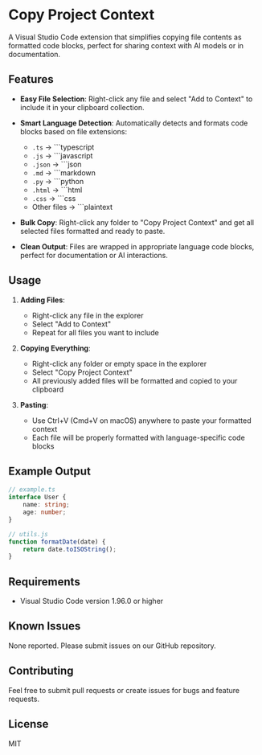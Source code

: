 # Copy Project Context

A Visual Studio Code extension that simplifies copying file contents as formatted code blocks, perfect for sharing context with AI models or in documentation.

## Features

- **Easy File Selection**: Right-click any file and select "Add to Context" to include it in your clipboard collection.
- **Smart Language Detection**: Automatically detects and formats code blocks based on file extensions:
  - `.ts` → ```typescript
  - `.js` → ```javascript
  - `.json` → ```json
  - `.md` → ```markdown
  - `.py` → ```python
  - `.html` → ```html
  - `.css` → ```css
  - Other files → ```plaintext

- **Bulk Copy**: Right-click any folder to "Copy Project Context" and get all selected files formatted and ready to paste.
- **Clean Output**: Files are wrapped in appropriate language code blocks, perfect for documentation or AI interactions.

## Usage

1. **Adding Files**:
   - Right-click any file in the explorer
   - Select "Add to Context"
   - Repeat for all files you want to include

2. **Copying Everything**:
   - Right-click any folder or empty space in the explorer
   - Select "Copy Project Context"
   - All previously added files will be formatted and copied to your clipboard

3. **Pasting**:
   - Use Ctrl+V (Cmd+V on macOS) anywhere to paste your formatted context
   - Each file will be properly formatted with language-specific code blocks

## Example Output

```typescript
// example.ts
interface User {
    name: string;
    age: number;
}
```

```javascript
// utils.js
function formatDate(date) {
    return date.toISOString();
}
```

## Requirements

- Visual Studio Code version 1.96.0 or higher

## Known Issues

None reported. Please submit issues on our GitHub repository.

## Contributing

Feel free to submit pull requests or create issues for bugs and feature requests.

## License

MIT
